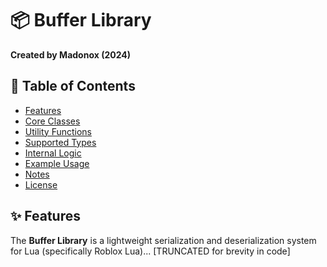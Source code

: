 # 📦 Buffer Library

**Created by Madonox (2024)**

## 📑 Table of Contents
- [Features](#-features)
- [Core Classes](#-core-classes)
- [Utility Functions](#-utility-functions)
- [Supported Types](#-supported-types)
- [Internal Logic](#-internal-logic)
- [Example Usage](#-example-usage)
- [Notes](#-notes)
- [License](#-license)

## ✨ Features
The **Buffer Library** is a lightweight serialization and deserialization system for Lua (specifically Roblox Lua)...
[TRUNCATED for brevity in code]
